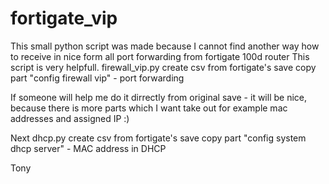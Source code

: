 # fortigate_vip

This small python script was made because I cannot find another way how to receive in nice form all port forwarding from fortigate 100d router
This script is very helpfull.
 	firewall_vip.py
create csv from fortigate's save copy part "config firewall vip" - port forwarding

If someone will help me do it dirrectly from original save - it will be nice, because there is more parts which I want take out
for example mac addresses and assigned IP :)

Next 
  dhcp.py 
create csv from fortigate's save copy part "config system dhcp server" - MAC address in DHCP


Tony
